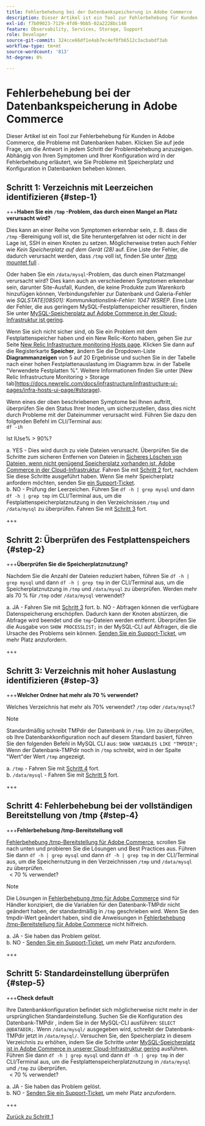```yaml
---
title: Fehlerbehebung bei der Datenbankspeicherung in Adobe Commerce
description: Dieser Artikel ist ein Tool zur Fehlerbehebung für Kunden in Adobe Commerce, die Probleme mit Datenbanken haben. Klicken Sie auf jede Frage, um die Antwort in jedem Schritt der Problembehebung anzuzeigen. Abhängig von Ihren Symptomen und Ihrer Konfiguration wird in der Fehlerbehebung erläutert, wie Sie Probleme mit Speicherplatz und Konfiguration in Datenbanken beheben können.
exl-id: f7b09023-7129-4fd0-9bb5-02a2228bc148
feature: Observability, Services, Storage, Support
role: Developer
source-git-commit: 324cce66df1e4ab7ec4ef8fb6512c3acbabdf3ab
workflow-type: tm+mt
source-wordcount: '813'
ht-degree: 0%

---
```


# Fehlerbehebung bei der Datenbankspeicherung in Adobe Commerce

Dieser Artikel ist ein Tool zur Fehlerbehebung für Kunden in Adobe Commerce, die Probleme mit Datenbanken haben. Klicken Sie auf jede Frage, um die Antwort in jedem Schritt der Problembehebung anzuzeigen. Abhängig von Ihren Symptomen und Ihrer Konfiguration wird in der Fehlerbehebung erläutert, wie Sie Probleme mit Speicherplatz und Konfiguration in Datenbanken beheben können.

## Schritt 1: Verzeichnis mit Leerzeichen identifizieren {#step-1}

+++**Haben Sie ein `/tmp` -Problem, das durch einen Mangel an Platz verursacht wird?**

Dies kann an einer Reihe von Symptomen erkennbar sein, z. B. dass die `/tmp` -Bereinigung voll ist, die Site heruntergefahren ist oder nicht in der Lage ist, SSH in einen Knoten zu setzen. Möglicherweise treten auch Fehler wie _Kein Speicherplatz auf dem Gerät (28)_ auf. Eine Liste der Fehler, die dadurch verursacht werden, dass `/tmp` voll ist, finden Sie unter [/tmp mountet full](/help/troubleshooting/miscellaneous/tmp-mount-full.md) .

Oder haben Sie ein `/data/mysql`-Problem, das durch einen Platzmangel verursacht wird? Dies kann auch an verschiedenen Symptomen erkennbar sein, darunter Site-Ausfall, Kunden, die keine Produkte zum Warenkorb hinzufügen können, Verbindungsfehler zur Datenbank und Galeria-Fehler wie _SQLSTATE\[08S01\]: Kommunikationslink-Fehler: 1047 WSREP_. Eine Liste der Fehler, die aus geringem MySQL-Festplattenspeicher resultieren, finden Sie unter [MySQL-Speicherplatz auf Adobe Commerce in der Cloud-Infrastruktur ist gering](/help/troubleshooting/database/mysql-disk-space-is-low-on-magento-commerce-cloud.md).

Wenn Sie sich nicht sicher sind, ob Sie ein Problem mit dem Festplattenspeicher haben und ein New Relic-Konto haben, gehen Sie zur Seite [New Relic Infrastructure monitoring Hosts page](https://docs.newrelic.com/docs/infrastructure/infrastructure-ui-pages/infra-hosts-ui-page/). Klicken Sie dann auf die Registerkarte **Speicher**, ändern Sie die Dropdown-Liste **Diagrammanzeigen** von 5 auf 20 Ergebnisse und suchen Sie in der Tabelle nach einer hohen Festplattenauslastung im Diagramm bzw. in der Tabelle &quot;Verwendete Festplatten %&quot;. Weitere Informationen finden Sie unter [New Relic Infrastructure Monitoring > Storage tab]https://docs.newrelic.com/docs/infrastructure/infrastructure-ui-pages/infra-hosts-ui-page/#storage).

Wenn eines der oben beschriebenen Symptome bei Ihnen auftritt, überprüfen Sie den Status Ihrer Inoden, um sicherzustellen, dass dies nicht durch Probleme mit der Dateinummer verursacht wird. Führen Sie dazu den folgenden Befehl im CLI/Terminal aus:\
`df -ih`

Ist IUse% > 90%?

a. YES - Dies wird durch zu viele Dateien verursacht. Überprüfen Sie die Schritte zum sicheren Entfernen von Dateien in [Sicheres Löschen von Dateien, wenn nicht genügend Speicherplatz vorhanden ist, Adobe Commerce in der Cloud-Infrastruktur](/help/troubleshooting/miscellaneous/safely-delete-files-when-out-of-disk-space-adobe-commerce-on-our-cloud-architecture.md). Fahren Sie mit [Schritt 2](#step-2) fort, nachdem Sie diese Schritte ausgeführt haben. Wenn Sie mehr Speicherplatz anfordern möchten, senden Sie [ein Support-Ticket](/help/help-center-guide/help-center/magento-help-center-user-guide.md#submit-ticket).\
b. NO - Prüfung der Leerzeichen. Führen Sie `df -h | grep mysql` und dann `df -h | grep tmp` im CLI/Terminal aus, um die Festplattenspeicherplatznutzung in den Verzeichnissen `/tmp` und `/data/mysql` zu überprüfen. Fahren Sie mit [Schritt 3](#step-3) fort.

+++

## Schritt 2: Überprüfen des Festplattenspeichers {#step-2}

+++**Überprüfen Sie die Speicherplatznutzung?**

Nachdem Sie die Anzahl der Dateien reduziert haben, führen Sie `df -h | grep mysql` und dann `df -h | grep tmp` in der CLI/Terminal aus, um die Speicherplatznutzung in `/tmp` und `/data/mysql` zu überprüfen. Werden mehr als 70 % für `/tmp` oder `/data/mysql` verwendet?

a. JA - Fahren Sie mit [Schritt 3](#step-3) fort.
b. NO - Abfragen können die verfügbare Datenspeicherung erschöpfen. Dadurch kann der Knoten abstürzen, die Abfrage wird beendet und die `tmp`-Dateien werden entfernt. Überprüfen Sie die Ausgabe von `SHOW PROCESSLIST;` in der MySQL-CLI auf Abfragen, die die Ursache des Problems sein können. [Senden Sie ein Support-Ticket](/help/help-center-guide/help-center/magento-help-center-user-guide.md#submit-ticket), um mehr Platz anzufordern.

+++

## Schritt 3: Verzeichnis mit hoher Auslastung identifizieren {#step-3}

+++**Welcher Ordner hat mehr als 70 % verwendet?**

Welches Verzeichnis hat mehr als 70% verwendet? `/tmp` oder `/data/mysql`?

>[!NOTE]
>
>Standardmäßig schreibt TMPdir der Datenbank in `/tmp`. Um zu überprüfen, ob Ihre Datenbankkonfiguration noch auf diesem Standard basiert, führen Sie den folgenden Befehl in MySQL CLI aus: `SHOW VARIABLES LIKE "TMPDIR";` Wenn der Datenbank-TMPdir noch in `/tmp` schreibt, wird in der Spalte &quot;Wert&quot;der Wert `/tmp` angezeigt.

a. `/tmp` - Fahren Sie mit [Schritt 4](#step-4) fort. \
b. `/data/mysql` - Fahren Sie mit [Schritt 5](#step-5) fort.

+++

## Schritt 4: Fehlerbehebung bei der vollständigen Bereitstellung von /tmp {#step-4}

+++**Fehlerbehebung /tmp-Bereitstellung voll**

[Fehlerbehebung /tmp-Bereitstellung für Adobe Commerce](/help/troubleshooting/miscellaneous/tmp-mount-full.md), scrollen Sie nach unten und probieren Sie die Lösungen und Best Practices aus. Führen Sie dann `df -h | grep mysql` und dann `df -h | grep tmp` in der CLI/Terminal aus, um die Speichernutzung in den Verzeichnissen `/tmp` und `/data/mysql` zu überprüfen.\
  &lt; 70 % verwendet?

>[!NOTE]
>
>Die Lösungen in [Fehlerbehebung /tmp für Adobe Commerce](/help/troubleshooting/miscellaneous/tmp-mount-full.md) sind für Händler konzipiert, die die Variablen für den Datenbank-TMPdir nicht geändert haben, der standardmäßig in `/tmp` geschrieben wird. Wenn Sie den tmpdir-Wert geändert haben, sind die Anweisungen in [Fehlerbehebung /tmp-Bereitstellung für Adobe Commerce](/help/troubleshooting/miscellaneous/tmp-mount-full.md) nicht hilfreich.

a. JA - Sie haben das Problem gelöst. \
b. NO - [Senden Sie ein Support-Ticket](/help/help-center-guide/help-center/magento-help-center-user-guide.md#submit-ticket), um mehr Platz anzufordern.

+++

## Schritt 5: Standardeinstellung überprüfen {#step-5}

+++**Check default**

Ihre Datenbankkonfiguration befindet sich möglicherweise nicht mehr in der ursprünglichen Standardeinstellung. Suchen Sie die Konfiguration des Datenbank-TMPdir , indem Sie in der MySQL-CLI ausführen: `SELECT @@DATADIR;`. Wenn `/data/mysql/` ausgegeben wird, schreibt der Datenbank-TMPdir jetzt in `/data/mysql/`. Versuchen Sie, den Speicherplatz in diesem Verzeichnis zu erhöhen, indem Sie die Schritte unter [MySQL-Speicherplatz ist in Adobe Commerce in unserer Cloud-Infrastruktur gering](/help/troubleshooting/database/mysql-disk-space-is-low-on-magento-commerce-cloud.md) ausführen. Führen Sie dann `df -h | grep mysql` und dann `df -h | grep tmp` in der CLI/Terminal aus, um die Festplattenspeicherplatznutzung in `/data/mysql` und `/tmp` zu überprüfen.\
  &lt; 70 % verwendet?

a. JA - Sie haben das Problem gelöst. \
b. NO - [Senden Sie ein Support-Ticket](/help/help-center-guide/help-center/magento-help-center-user-guide.md#submit-ticket), um mehr Platz anzufordern.

+++

[Zurück zu Schritt 1](#step-1)
